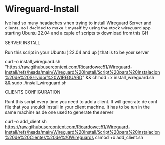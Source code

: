 # Wireguard-Install

Ive had so many headaches when trying to install Wireguard Server and clients, so I decided to make it myself by using the stock wireguard app starting Ubuntu 22.04 and a cuple of scripts to download from this GH

SERVER INSTALL

Run this script in your Ubuntu ( 22.04 and up ) that is to be your server

curl -o install_wireguard.sh "https://raw.githubusercontent.com/Ricardowec51/Wireguard-Install/refs/heads/main/Wireguard%20Install/Script%20para%20Instalacion%20de%20Servidor%20WIREGUARD" && chmod +x install_wireguard.sh && sudo ./install_wireguard.sh

CLIENTS CONFIGURATION

Runt this script every time you need to add a client. It will generate de conf file that you shouldt install in your client machine. It has to be run in the same machine as de one used to generate the server 

curl -o add_client.sh https://raw.githubusercontent.com/Ricardowec51/Wireguard-Install/refs/heads/main/Wireguard%20Install/Script%20para%20instalacion%20de%20Clientes%20de%20Wireguards 
chmod +x add_client.sh
